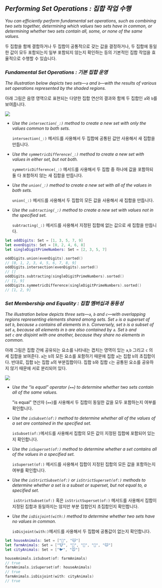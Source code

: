 ## *Performing Set Operations : 집합 작업 수행*

*You can efficiently perform fundamental set operations, such as combining two sets together, determining which values two sets have in common, or determining whether two sets contain all, some, or none of the same values.*

두 집합을 함께 결합하거나 두 집합이 공통적으로 갖는 값을 결정하거나, 두 집합에 동일한 값이 모두 포함되는지 일부 포함되지 않는지 확인하는 등의 기본적인 집합 작업을 효율적으로 수행할 수 있습니다.

### *Fundamental Set Operations : 기본 집합 운영*

*The illustration below depicts two sets—`a` and `b`—with the results of various set operations represented by the shaded regions.*

아래 그림은 음영 영역으로 표현되는 다양한 집합 연산의 결과와 함께 두 집합인 `a`와 `b`를 보여줍니다.

*![](https://docs.swift.org/swift-book/_images/setVennDiagram_2x.png)*

- *Use the `intersection(_:)` method to create a new set with only the values common to both sets.*
  
  `intersection(_:)` 메서드를 사용해서 두 집합에 공통된 값만 사용해서 새 집합을 만듭니다.

- *Use the `symmetricDifference(_:)` method to create a new set with values in either set, but not both.*
  
  `symmetricDifference(_:)` 메서드를 사용해서 두 집합 중 하나에 값을 포함하되 둘 다 포함하지 않는 새 집합을 만듭니다.

- *Use the `union(_:)` method to create a new set with all of the values in both sets.*
  
  `union(_:)` 메서드를 사용해서 두 집합의 모든 값을 사용해서 새 집합을 만듭니다.

- *Use the `subtracting(_:)` method to create a new set with values not in the specified set.*
  
  `subtracting(_:)` 메서드를 사용해서 지정된 집합에 없는 값으로 새 집합을 만듭니다.

```swift
let oddDigits: Set = [1, 3, 5, 7, 9]
let evenDigits: Set = [0, 2, 4, 6, 8]
let singleDigitPrimeNumbers: Set = [2, 3, 5, 7]

oddDigits.union(evenDigits).sorted()
// [0, 1, 2, 3, 4, 5, 6, 7, 8, 9]
oddDigits.intersection(evenDigits).sorted()
// []
oddDigits.subtracting(singleDigitPrimeNumbers).sorted()
// [1, 9]
oddDigits.symmetricDifference(singleDigitPrimeNumbers).sorted()
// [1, 2, 9]
```

### *Set Membership and Equality : 집합 멤버십과 동등성*

*The illustration below depicts three sets—`a`, `b` and `c`—with overlapping regions representing elements shared among sets. Set `a` is a superset of set `b`, because `a` contains all elements in `b`. Conversely, set `b` is a subset of set `a`, because all elements in `b` are also contained by `a`. Set `b` and set `c` are disjoint with one another, because they share no elements in common.*

아래 그림은 집합 간에 공유되는 요소를 나타내는 겹치는 영역이 있는 `a`,`b` 그리고 `c` 의 세 집합을 보여준다. `a`는 `b`의 모든 요소를 포함하기 때문에 집합 `a`는 집합 `b`의 초집합이다. 반대로, 집합 `b`는 집합 `a`의 부분집합이다. 집합 `b`와 집합 `c`는 공통된 요소를 공유하지 않기 때문에 서로 분리되어 있다.

![](https://docs.swift.org/swift-book/_images/setEulerDiagram_2x.png)

- *Use the “is equal” operator (`==`) to determine whether two sets contain all of the same values.*
  
  "is equal" 연산자 (`==`)를 사용해서 두 집합이 동일한 값을 모두 포함하는지 여부를 확인합니다.

- *Use the `isSubset(of:)` method to determine whether all of the values of a set are contained in the specified set.*
  
  `isSubset(of:)`메서드를 사용해서 집합의 모든 값이 지정된 집합에 포함되어 있는지 확인합니다.

- *Use the `isSuperset(of:)` method to determine whether a set contains all of the values in a specified set.*
  
  `isSuperset(of:)` 메서드를 사용해서 집합이 지정된 집합의 모든 값을 포함하는지 여부를 확인합니다.

- *Use the `isStrictSubset(of:)` or `isStrictSuperset(of:)` methods to determine whether a set is a subset or superset, but not equal to, a specified set.*
  
   `isStrictSubset(of:)` 혹은 `isStrictSuperset(of:)` 메서드를 사용해서 집합이 지정된 집합과 동일하지는 않지만 부분 집합인지 초집합인지 확인합니다.

- *Use the `isDisjoint(with:)` method to determine whether two sets have no values in common.*
  
  `isDisjoint(with:)`메서드를 사용해서 두 집합에 공통값이 없는지 확인합니다.

```swift
let houseAnimals: Set = ["🐶", "🐱"]
let farmAnimals: Set = ["🐮", "🐔", "🐑", "🐶", "🐱"]
let cityAnimals: Set = ["🐦", "🐭"]

houseAnimals.isSubset(of: farmAnimals)
// true
farmAnimals.isSuperset(of: houseAnimals)
// true
farmAnimals.isDisjoint(with: cityAnimals)
// true
```
